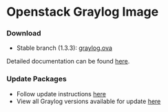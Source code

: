 Openstack Graylog Image
========================

### Download

  * Stable branch (1.3.3): [graylog.ova](https://packages.graylog2.org/releases/graylog-omnibus/qcow2/graylog-1.3.3-2.qcow2.gz)

Detailed documentation can be found [here](http://docs.graylog.org/en/latest/pages/installation/openstack.html).

### Update Packages

  * Follow update instructions [here](http://docs.graylog.org/en/1.3/pages/installation/graylog_ctl.html#upgrade-graylog)
  * View all Graylog versions available for update [here](https://packages.graylog2.org/omnibus)
